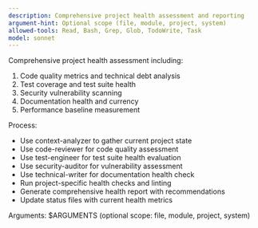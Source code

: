 ```yaml
---
description: Comprehensive project health assessment and reporting
argument-hint: Optional scope (file, module, project, system)
allowed-tools: Read, Bash, Grep, Glob, TodoWrite, Task
model: sonnet
---
```


Comprehensive project health assessment including:
1. Code quality metrics and technical debt analysis
2. Test coverage and test suite health
3. Security vulnerability scanning
4. Documentation health and currency
5. Performance baseline measurement

Process:
- Use context-analyzer to gather current project state
- Use code-reviewer for code quality assessment
- Use test-engineer for test suite health evaluation
- Use security-auditor for vulnerability assessment
- Use technical-writer for documentation health check
- Run project-specific health checks and linting
- Generate comprehensive health report with recommendations
- Update status files with current health metrics

Arguments: $ARGUMENTS (optional scope: file, module, project, system)